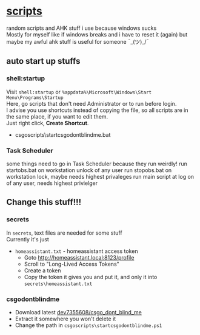 # [scripts](https://github.com/iamasink/scripts)

random scripts and AHK stuff i use because windows sucks  
Mostly for myself like if windows breaks and i have to reset it (again) but maybe my awful ahk stuff is useful for someone ¯\_(ツ)_/¯

## auto start up stuffs

### shell:startup

Visit `shell:startup` or `%appdata%\Microsoft\Windows\Start Menu\Programs\Startup`  
Here, go scripts that don't need Administrator or to run before login.  
I advise you use shortcuts instead of copying the file, so all scripts are in the same place, if you want to edit them.  
Just right click, **Create Shortcut**.

- csgoscripts\startcsgodontblindme.bat  

### Task Scheduler
some things need to go in Task Scheduler because they run weirdly!
run startobs.bat on workstation unlock of any user
run stopobs.bat on workstation lock, maybe needs highest privaleges
run main script at log on of any user, needs highest privielger

## Change this stuff!!!

### secrets

In `secrets`, text files are needed for some stuff  
Currently it's just
- `homeassistant.txt` - homeassistant access token
  - Goto http://homeassistant.local:8123/profile
  - Scroll to "Long-Lived Access Tokens"
  - Create a token
  - Copy the token it gives you and put it, and only it into `secrets\homeassistant.txt`

### csgodontblindme
 - Download latest [dev7355608/csgo_dont_blind_me](https://github.com/dev7355608/csgo_dont_blind_me/releases/)
 - Extract it somewhere you won't delete it
 - Change the path in `csgoscripts\startcsgodontblindme.ps1` 
